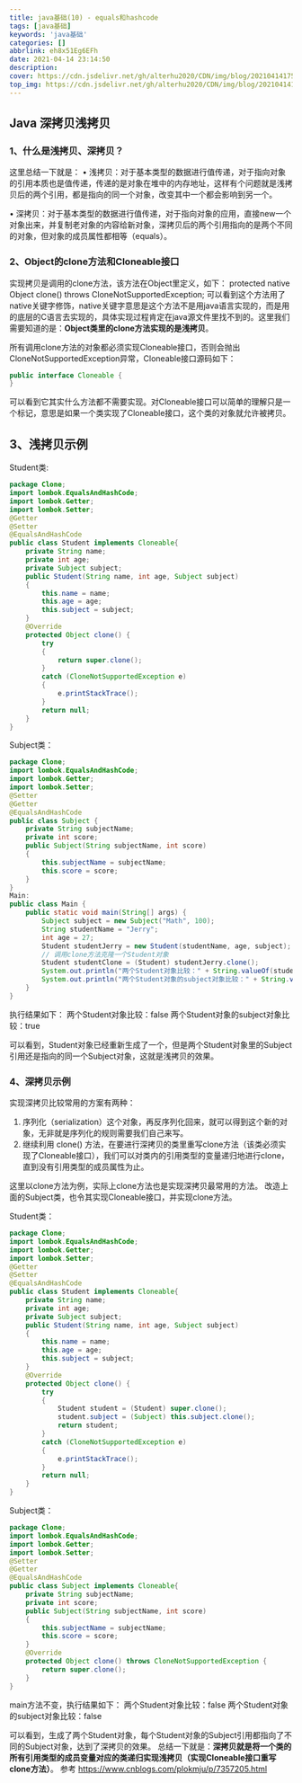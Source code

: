 ```yaml
---
title: java基础(10) - equals和hashcode
tags: [java基础]
keywords: 'java基础'
categories: []
abbrlink: eh8x51Eg6EFh
date: 2021-04-14 23:14:50
description:
cover: https://cdn.jsdelivr.net/gh/alterhu2020/CDN/img/blog/20210414175757.jpeg
top_img: https://cdn.jsdelivr.net/gh/alterhu2020/CDN/img/blog/20210414175757.jpeg
---
```


## Java 深拷贝浅拷贝

### 1、什么是浅拷贝、深拷贝？

这里总结一下就是：
• 浅拷贝：对于基本类型的数据进行值传递，对于指向对象的引用本质也是值传递，传递的是对象在堆中的内存地址，这样有个问题就是浅拷贝后的两个引用，都是指向的同一个对象，改变其中一个都会影响到另一个。

• 深拷贝：对于基本类型的数据进行值传递，对于指向对象的应用，直接new一个对象出来，并复制老对象的内容给新对象，深拷贝后的两个引用指向的是两个不同的对象，但对象的成员属性都相等（equals）。

### 2、Object的clone方法和Cloneable接口

实现拷贝是调用的clone方法，该方法在Object里定义，如下：
protected native Object clone() throws CloneNotSupportedException;
可以看到这个方法用了native关键字修饰，native关键字意思是这个方法不是用java语言实现的，而是用的底层的C语言去实现的，具体实现过程肯定在java源文件里找不到的。这里我们需要知道的是：**Object类里的clone方法实现的是浅拷贝**。

所有调用clone方法的对象都必须实现Cloneable接口，否则会抛出CloneNotSupportedException异常，Cloneable接口源码如下：

```java
public interface Cloneable {
}
```

可以看到它其实什么方法都不需要实现。对Cloneable接口可以简单的理解只是一个标记，意思是如果一个类实现了Cloneable接口，这个类的对象就允许被拷贝。

## 3、浅拷贝示例

Student类:

```java
package Clone;
import lombok.EqualsAndHashCode;
import lombok.Getter;
import lombok.Setter;
@Getter
@Setter
@EqualsAndHashCode
public class Student implements Cloneable{
    private String name;
    private int age;
    private Subject subject;
    public Student(String name, int age, Subject subject)
    {
        this.name = name;
        this.age = age;
        this.subject = subject;
    }
    @Override
    protected Object clone() {
        try
        {
            return super.clone();
        }
        catch (CloneNotSupportedException e)
        {
            e.printStackTrace();
        }
        return null;
    }
}
```

Subject类：

```java
package Clone;
import lombok.EqualsAndHashCode;
import lombok.Getter;
import lombok.Setter;
@Setter
@Getter
@EqualsAndHashCode
public class Subject {
    private String subjectName;
    private int score;
    public Subject(String subjectName, int score)
    {
        this.subjectName = subjectName;
        this.score = score;
    }
}
Main:
public class Main {
    public static void main(String[] args) {
        Subject subject = new Subject("Math", 100);
        String studentName = "Jerry";
        int age = 27;
        Student studentJerry = new Student(studentName, age, subject);
        // 调用clone方法克隆一个Student对象
        Student studentClone = (Student) studentJerry.clone();
        System.out.println("两个Student对象比较：" + String.valueOf(studentJerry == studentClone));
        System.out.println("两个Student对象的subject对象比较：" + String.valueOf(studentJerry.getSubject() == studentClone.getSubject()));
    }
}
```

执行结果如下：
两个Student对象比较：false
两个Student对象的subject对象比较：true

可以看到，Student对象已经重新生成了一个，但是两个Student对象里的Subject引用还是指向的同一个Subject对象，这就是浅拷贝的效果。

### 4、深拷贝示例

实现深拷贝比较常用的方案有两种：

1. 序列化（serialization）这个对象，再反序列化回来，就可以得到这个新的对象，无非就是序列化的规则需要我们自己来写。
2. 继续利用 clone() 方法，在要进行深拷贝的类里重写clone方法（该类必须实现了Cloneable接口），我们可以对类内的引用类型的变量递归地进行clone，直到没有引用类型的成员属性为止。

这里以clone方法为例，实际上clone方法也是实现深拷贝最常用的方法。
改造上面的Subject类，也令其实现Cloneable接口，并实现clone方法。

Student类：

```java
package Clone;
import lombok.EqualsAndHashCode;
import lombok.Getter;
import lombok.Setter;
@Getter
@Setter
@EqualsAndHashCode
public class Student implements Cloneable{
    private String name;
    private int age;
    private Subject subject;
    public Student(String name, int age, Subject subject)
    {
        this.name = name;
        this.age = age;
        this.subject = subject;
    }
    @Override
    protected Object clone() {
        try
        {
            Student student = (Student) super.clone();
            student.subject = (Subject) this.subject.clone();
            return student;
        }
        catch (CloneNotSupportedException e)
        {
            e.printStackTrace();
        }
        return null;
    }
}
```

Subject类：

```java
package Clone;
import lombok.EqualsAndHashCode;
import lombok.Getter;
import lombok.Setter;
@Setter
@Getter
@EqualsAndHashCode
public class Subject implements Cloneable{
    private String subjectName;
    private int score;
    public Subject(String subjectName, int score)
    {
        this.subjectName = subjectName;
        this.score = score;
    }
    @Override
    protected Object clone() throws CloneNotSupportedException {
        return super.clone();
    }
}
```

main方法不变，执行结果如下：
两个Student对象比较：false
两个Student对象的subject对象比较：false

可以看到，生成了两个Student对象，每个Student对象的Subject引用都指向了不同的Subject对象，达到了深拷贝的效果。
总结一下就是：**深拷贝就是将一个类的所有引用类型的成员变量对应的类递归实现浅拷贝（实现Cloneable接口重写clone方法）**。
参考
<https://www.cnblogs.com/plokmju/p/7357205.html>